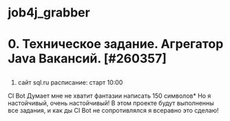 # job4j_grabber
# 0. Техническое задание. Агрегатор Java Вакансий. [#260357]
## 

 1. сайт sql.ru
 расписание:
старт 10:00

 CI Bot Думает мне не хватит фантазии написать 150 символов*
Но я настойчивый, очень настойчивый!
В этом проекте будут выполненны все задания, и как ды  CI Bot не сопротивлялся
я всеравно это сделаю!